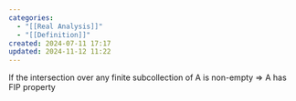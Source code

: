 ```yaml
---
categories:
  - "[[Real Analysis]]"
  - "[[Definition]]"
created: 2024-07-11 17:17
updated: 2024-11-12 11:22
---
```

If the intersection over any finite subcollection of A is non-empty => A has FIP property
